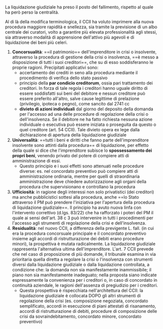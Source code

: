 La liquidazione giudiziale ha preso il posto del fallimento, rispetto al quale ha però perso la centralità.

Al di là della modifica terminologica, il CCII ha voluto imprimere alla nuova procedura maggiore rapidità e snellezza, sia tramite la previsione di un albo centrale dei curatori, volto a garantire più elevata professionalità agli stessi, sia attraverso modalità di apprensione dell'attivo più agevoli e di liquidazione dei beni più celeri.

1. **Concorsualità**: ==il patrimonio== dell'imprenditore in crisi o insolvente, attraverso la procedura di gestione della crisi o insolvenza, ==è messo a disposizione di tutti i suoi creditori==, che su di esso soddisferanno le proprie ragioni. Precipitati applicativi sono:
	- accertamento dei crediti in seno alla procedura mediante il procedimento di verifica dello stato passivo
	- principio della **par condicio creditorum**, ossia pari trattamento dei creditori. In forza di tale regola i creditori hanno uguale diritto di essere soddisfatti sui beni del debitore e nessun creditore può essere preferito all'altro, salve cause legittime di prelazione (privilegio, ipoteca o pegno), come sancito dal 2741 cc
	- **divieto di azioni individuali** dal giorno del deposito della domanda per l'accesso ad una delle procedure di regolazione della crisi o dell'insolvenza. Se il debitore ne ha fatto richiesta nessuna azione individuale o esecutiva può essere iniziata o proseguita da questo o quel creditore (art. 54 CCII). Tale divieto opera ex lege dalla dichiarazione di apertura della liquidazione giudiziale
2. **Universalità**: ==tutti i beni e diritti che fanno parte dell'imprenditore insolvente sono attinti dalla procedura== di liquidazione, per effetto della quale si dice che l'imprenditore subisce lo **spossessamento dei propri beni**, venendo privato del potere di compiere atti di amministrazione di essi. 
	- Questo principio e i suoi effetti sono attenuati nelle procedure diverse: es. nel concordato preventivo può compiere atti di amministrazione ordinaria, mentre per quelli di straordinaria amministrazione deve chiedere autorizzazione agli organi della procedura che supervisionano e controllano la procedura
3. **Ufficiosità**: in ragione degli interessi non solo privatistici (dei creditori) ma anche pubblicistici sottesi alla procedura, anche ==lo Stato attraverso il PM può prendere l'iniziativa per l'apertura della procedura di liquidazione giudiziale==. Il principio ha avuto nuova linfa con l'intervento correttivo (d.lgs. 83/22) che ha rafforzato i poteri del PM il quale ai sensi dell'art. 38 c 3 può intervenire in tutti i procedimenti per l'accesso agli strumenti di regolazione della crisi e dell'insolvenza.
4. **Residualità**: nel nuovo CCII, a differenza della previgente L. fall. (in cui era la procedura concorsuale principale e il concordato preventivo insieme agli accordi di ristrutturazione dei debiti erano procedure minori), la prospettiva è mutata radicalmente. La liquidazione giudiziale rappresenta l'alternativa ultima dell'imprenditore. L'art. 7 CCII prevede che nel caso di proposizione di più domande, il tribunale esamina in via prioritaria quella diretta a regolare la crisi o l'insolvenza con strumenti diversi dalla liquidazione giudiziale o dalla liquidazione controllata, a condizione che: la domanda non sia manifestamente inammissibile; il piano non sia manifestamente inadeguato; nella proposta siano indicate espressamente la convenienza per i creditori o, in caso di concordato in continuità aziendale, le ragioni dell'assenza di pregiudizio per i creditori. 
	- Questa prospettiva è rispecchiata nell'architettura del CCII: la liquidazione giudiziale è collocata DOPO gli altri strumenti di regolazione della crisi (es. composizione negoziata, concordato semplificato, accordi in esecuzione di piani attestati di risanamento, accordi di ristrutturazione di debiti, procedure di composizione delle crisi da sovraindebitamento, concordato minore, concordato preventivo)